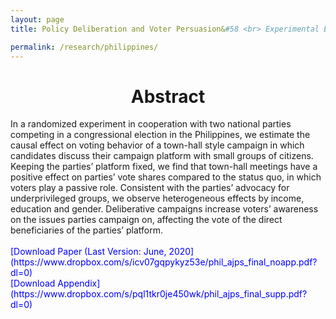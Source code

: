 ```yaml
---
layout: page
title: Policy Deliberation and Voter Persuasion&#58 <br> Experimental Evidence from an Election in the Philippines

permalink: /research/philippines/
---
```


<h1 style="text-align: center;" markdown="1"> Abstract</h1>
In a randomized experiment in cooperation with two national parties competing
in a congressional election in the Philippines, we estimate the causal effect on voting
behavior of a town-hall style campaign in which candidates discuss their campaign
platform with small groups of citizens. Keeping the parties’ platform fixed, we find
that town-hall meetings have a positive effect on parties’ vote shares compared to the
status quo, in which voters play a passive role. Consistent with the parties’ advocacy
for underprivileged groups, we observe heterogeneous effects by income, education
and gender. Deliberative campaigns increase voters’ awareness on the issues parties
campaign on, affecting the vote of the direct beneficiaries of the parties’ platform.
<br>
<br>
<span style="color: blue">
[Download Paper (Last Version: June, 2020](https://www.dropbox.com/s/icv07gqpykyz53e/phil_ajps_final_noapp.pdf?dl=0)
</span>
<br>
<span style="color: blue"> [Download Appendix](https://www.dropbox.com/s/pql1tkr0je450wk/phil_ajps_final_supp.pdf?dl=0) </span>





